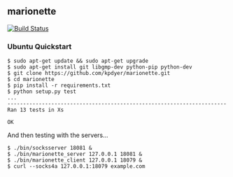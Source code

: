marionette
----------

[![Build Status](https://travis-ci.org/kpdyer/marionette.svg?branch=master)](https://travis-ci.org/kpdyer/marionette)


### Ubuntu Quickstart

```console
$ sudo apt-get update && sudo apt-get upgrade
$ sudo apt-get install git libgmp-dev python-pip python-dev
$ git clone https://github.com/kpdyer/marionette.git
$ cd marionette
$ pip install -r requirements.txt
$ python setup.py test
...
----------------------------------------------------------------------
Ran 13 tests in Xs

OK
```

And then testing with the servers...

```console
$ ./bin/socksserver 18081 &
$ ./bin/marionette_server 127.0.0.1 18081 &
$ ./bin/marionette_client 127.0.0.1 18079 &
$ curl --socks4a 127.0.0.1:18079 example.com
```
